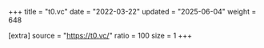 +++
title = "t0.vc"
date = "2022-03-22"
updated = "2025-06-04"
weight = 648

[extra]
source = "https://t0.vc/"
ratio = 100
size = 1
+++
